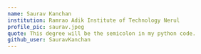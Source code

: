 ```yaml
---
name: Saurav Kanchan
institution: Ramrao Adik Institute of Technology Nerul
profile_pic: saurav.jpeg
quote: This degree will be the semicolon in my python code.
github_user: SauravKanchan
---
```

